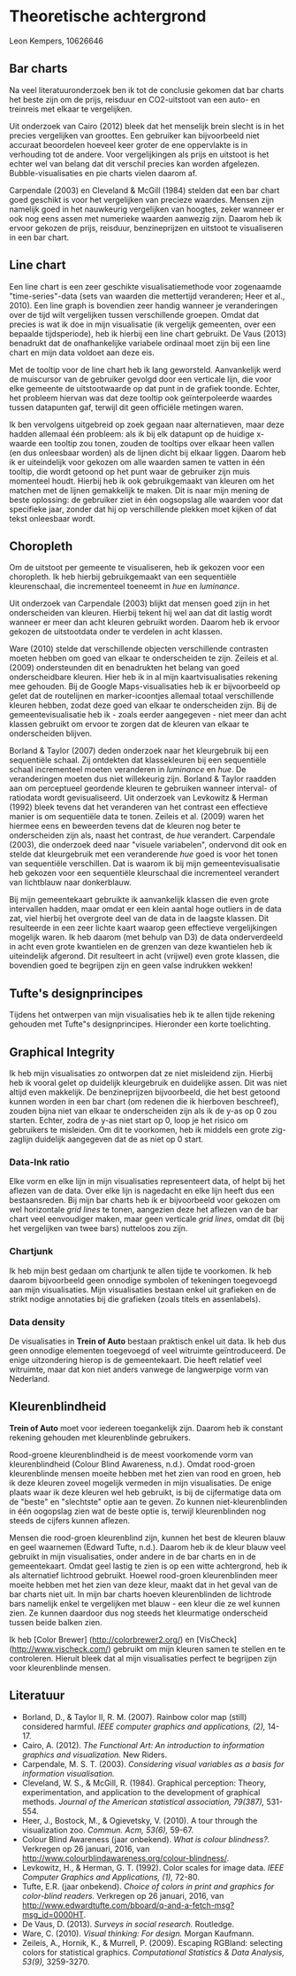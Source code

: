# Theoretische achtergrond
Leon Kempers, 10626646


## Bar charts
Na veel literatuuronderzoek ben ik tot de conclusie gekomen dat bar charts het beste zijn om de prijs, reisduur en CO2-uitstoot van een auto- en treinreis met elkaar te vergelijken.

Uit onderzoek van Cairo (2012) bleek dat het menselijk brein slecht is in het precies vergelijken van groottes. Een gebruiker kan bijvoorbeeld niet accuraat beoordelen hoeveel keer groter de ene oppervlakte is in verhouding tot de andere. Voor vergelijkingen als prijs en uitstoot is het echter wel van belang dat dit verschil precies kan worden afgelezen. Bubble-visualisaties en pie charts vielen daarom af.

Carpendale (2003) en Cleveland & McGill (1984) stelden dat een bar chart goed geschikt is voor het vergelijken van precieze waardes. Mensen zijn namelijk goed in het nauwkeurig vergelijken van hoogtes, zeker wanneer er ook nog eens assen met numerieke waarden aanwezig zijn. Daarom heb ik ervoor gekozen de prijs, reisduur, benzineprijzen en uitstoot te visualiseren in een bar chart.


## Line chart
Een line chart is een zeer geschikte visualisatiemethode voor zogenaamde "time-series"-data (sets van waarden die mettertijd veranderen; Heer et al., 2010). Een line graph is bovendien zeer handig wanneer je veranderingen over de tijd wilt vergelijken tussen verschillende groepen. Omdat dat precies is wat ik doe in mijn visualisatie (ik vergelijk gemeenten, over een bepaalde tijdsperiode), heb ik hierbij een line chart gebruikt. De Vaus (2013) benadrukt dat de onafhankelijke variabele ordinaal moet zijn bij een line chart en mijn data voldoet aan deze eis.

Met de tooltip voor de line chart heb ik lang geworsteld. Aanvankelijk werd de muiscursor van de gebruiker gevolgd door een verticale lijn, die voor elke gemeente de uitstootwaarde op dat punt in de grafiek toonde. Echter, het probleem hiervan was dat deze tooltip ook geïnterpoleerde waardes tussen datapunten gaf, terwijl dit geen officiële metingen waren.

Ik ben vervolgens uitgebreid op zoek gegaan naar alternatieven, maar deze hadden allemaal één probleem: als ik bij elk datapunt op de huidige x-waarde een tooltip zou tonen, zouden de tooltips over elkaar heen vallen (en dus onleesbaar worden) als de lijnen dicht bij elkaar liggen. Daarom heb ik er uiteindelijk voor gekozen om alle waarden samen te vatten in één tooltip, die wordt getoond op het punt waar de gebruiker zijn muis momenteel houdt. Hierbij heb ik ook gebruikgemaakt van kleuren om het matchen met de lijnen gemakkelijk te maken. Dit is naar mijn mening de beste oplossing: de gebruiker ziet in één oogsopslag alle waarden voor dat specifieke jaar, zonder dat hij op verschillende plekken moet kijken of dat tekst onleesbaar wordt.


## Choropleth
Om de uitstoot per gemeente te visualiseren, heb ik gekozen voor een choropleth. Ik heb hierbij gebruikgemaakt van een sequentiële kleurenschaal, die incrementeel toeneemt in *hue* en *luminance*.

Uit onderzoek van Carpendale (2003) blijkt dat mensen goed zijn in het onderscheiden van kleuren. Hierbij tekent hij wel aan dat dit lastig wordt wanneer er meer dan acht kleuren gebruikt worden. Daarom heb ik ervoor gekozen de uitstootdata onder te verdelen in acht klassen.

Ware (2010) stelde dat verschillende objecten verschillende contrasten moeten hebben om goed van elkaar te onderscheiden te zijn. Zeileis et al. (2009) ondersteunden dit en benadrukten het belang van goed onderscheidbare kleuren. Hier heb ik in al mijn kaartvisualisaties rekening mee gehouden. Bij de Google Maps-visualisaties heb ik er bijvoorbeeld op gelet dat de routelijnen en marker-icoontjes allemaal totaal verschillende kleuren hebben, zodat deze goed van elkaar te onderscheiden zijn. Bij de gemeentevisualisatie heb ik - zoals eerder aangegeven - niet meer dan acht klassen gebruikt om ervoor te zorgen dat de kleuren van elkaar te onderscheiden blijven.

Borland & Taylor (2007) deden onderzoek naar het kleurgebruik bij een sequentiële schaal. Zij ontdekten dat klassekleuren bij een sequentiële schaal incrementeel moeten veranderen in *luminance* en *hue*. De veranderingen moeten dus niet willekeurig zijn. Borland & Taylor raadden aan om perceptueel geordende kleuren te gebruiken wanneer interval- of ratiodata wordt gevisualiseerd. Uit onderzoek van Levkowitz & Herman (1992) bleek tevens dat het veranderen van het contrast een effectieve manier is om sequentiële data te tonen. Zeileis et al. (2009) waren het hiermee eens en beweerden tevens dat de kleuren nog beter te onderscheiden zijn als, naast het contrast, de *hue* verandert. Carpendale (2003), die onderzoek deed naar "visuele variabelen", ondervond dit ook en stelde dat kleurgebruik met een veranderende *hue* goed is voor het tonen van sequentiële verschillen. Dat is waarom ik bij mijn gemeentevisualisatie heb gekozen voor een sequentiële kleurschaal die incrementeel verandert van lichtblauw naar donkerblauw.

Bij mijn gemeentekaart gebruikte ik aanvankelijk klassen die even grote intervallen hadden, maar omdat er een klein aantal hoge outliers in de data zat, viel hierbij het overgrote deel van de data in de laagste klassen. Dit resulteerde in een zeer lichte kaart waarop geen effectieve vergelijkingen mogelijk waren. Ik heb daarom (met behulp van D3) de data onderverdeeld in acht even grote kwantielen en de grenzen van deze kwantielen heb ik uiteindelijk afgerond. Dit resulteert in acht (vrijwel) even grote klassen, die bovendien goed te begrijpen zijn en geen valse indrukken wekken!


## Tufte's designprincipes
Tijdens het ontwerpen van mijn visualisaties heb ik te allen tijde rekening gehouden met Tufte"s designprincipes. Hieronder een korte toelichting.

## Graphical Integrity
Ik heb mijn visualisaties zo ontworpen dat ze niet misleidend zijn. Hierbij heb ik vooral gelet op duidelijk kleurgebruik en duidelijke assen. Dit was niet altijd even makkelijk. De benzineprijzen bijvoorbeeld, die het best getoond kunnen worden in een bar chart (om redenen die ik hierboven beschreef), zouden bijna niet van elkaar te onderscheiden zijn als ik de y-as op 0 zou starten. Echter, zodra de y-as niet start op 0, loop je het risico om gebruikers te misleiden. Om dit te voorkomen, heb ik middels een grote zig-zaglijn duidelijk aangegeven dat de as niet op 0 start.

### Data-Ink ratio
Elke vorm en elke lijn in mijn visualisaties representeert data, of helpt bij het aflezen van de data. Over elke lijn is nagedacht en elke lijn heeft dus een bestaansreden. Bij mijn bar charts heb ik er bijvoorbeeld voor gekozen om wel horizontale *grid lines* te tonen, aangezien deze het aflezen van de bar chart veel eenvoudiger maken, maar geen verticale *grid lines*, omdat dit (bij het vergelijken van twee bars) nutteloos zou zijn.

### Chartjunk
Ik heb mijn best gedaan om chartjunk te allen tijde te voorkomen. Ik heb daarom bijvoorbeeld geen onnodige symbolen of tekeningen toegevoegd aan mijn visualisaties. Mijn visualisaties bestaan enkel uit grafieken en de strikt nodige annotaties bij die grafieken (zoals titels en assenlabels).

### Data density
De visualisaties in **Trein of Auto** bestaan praktisch enkel uit data. Ik heb dus geen onnodige elementen toegevoegd of veel witruimte geïntroduceerd. De enige uitzondering hierop is de gemeentekaart. Die heeft relatief veel witruimte, maar dat kon niet anders vanwege de langwerpige vorm van Nederland.

## Kleurenblindheid
**Trein of Auto** moet voor iedereen toegankelijk zijn. Daarom heb ik constant rekening gehouden met kleurenblinde gebruikers.

Rood-groene kleurenblindheid is de meest voorkomende vorm van kleurenblindheid (Colour Blind Awareness, n.d.). Omdat rood-groen kleurenblinde mensen moeite hebben met het zien van rood en groen, heb ik deze kleuren zoveel mogelijk vermeden in mijn visualisaties. De enige plaats waar ik deze kleuren wel heb gebruikt, is bij de cijfermatige data om de "beste" en "slechtste" optie aan te geven. Zo kunnen niet-kleurenblinden in één oogopslag zien wat de beste optie is, terwijl kleurenblinden nog steeds de cijfers kunnen aflezen.

Mensen die rood-groen kleurenblind zijn, kunnen het best de kleuren blauw en geel waarnemen (Edward Tufte, n.d.). Daarom heb ik de kleur blauw veel gebruikt in mijn visualisaties, onder andere in de bar charts en in de gemeentekaart. Omdat geel lastig te zien is op een witte achtergrond, heb ik als alternatief lichtrood gebruikt. Hoewel rood-groen kleurenblinden meer moeite hebben met het zien van deze kleur, maakt dat in het geval van de bar charts niet uit. In mijn bar charts hoeven kleurenblinden de lichtrode bars namelijk enkel te vergelijken met blauw - een kleur die ze wel kunnen zien. Ze kunnen daardoor dus nog steeds het kleurmatige onderscheid tussen beide balken zien.

Ik heb [Color Brewer] (http://colorbrewer2.org/) en [VisCheck] (http://www.vischeck.com/) gebruikt om mijn kleuren samen te stellen en te controleren. Hieruit bleek dat al mijn visualisaties perfect te begrijpen zijn voor kleurenblinde mensen.


## Literatuur
* Borland, D., & Taylor II, R. M. (2007). Rainbow color map (still) considered harmful. *IEEE computer graphics and applications, (2),* 14-17.
* Cairo, A. (2012). *The Functional Art: An introduction to information graphics and visualization.* New Riders.
* Carpendale, M. S. T. (2003). *Considering visual variables as a basis for information visualisation.*
* Cleveland, W. S., & McGill, R. (1984). Graphical perception: Theory, experimentation, and application to the development of graphical methods. *Journal of the American statistical association, 79(387),* 531-554.
* Heer, J., Bostock, M., & Ogievetsky, V. (2010). A tour through the visualization zoo. *Commun. Acm, 53(6),* 59-67.
* Colour Blind Awareness (jaar onbekend). *What is colour blindness?.* Verkregen op 26 januari, 2016, van http://www.colourblindawareness.org/colour-blindness/.
* Levkowitz, H., & Herman, G. T. (1992). Color scales for image data. *IEEE Computer Graphics and Applications, (1),* 72-80.
* Tufte, E.R. (jaar onbekend). *Choice of colors in print and graphics for color-blind readers.* Verkregen op 26 januari, 2016, van http://www.edwardtufte.com/bboard/q-and-a-fetch-msg?msg_id=0000HT.
* De Vaus, D. (2013). *Surveys in social research.* Routledge.
* Ware, C. (2010). *Visual thinking: For design.* Morgan Kaufmann.
* Zeileis, A., Hornik, K., & Murrell, P. (2009). Escaping RGBland: selecting colors for statistical graphics. *Computational Statistics & Data Analysis, 53(9),* 3259-3270.